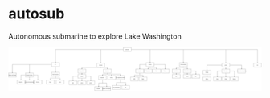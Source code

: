 # autosub
Autonomous submarine to explore Lake Washington

![Systems Proposal](submarine_systems.svg)